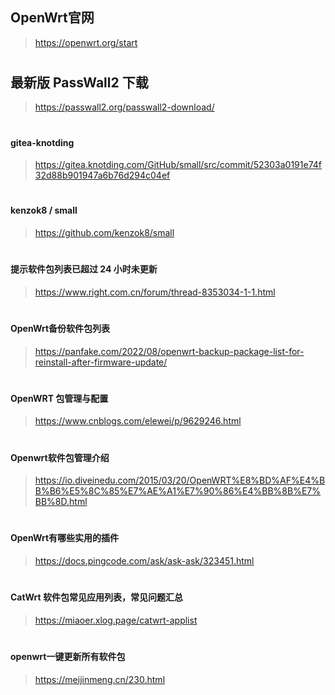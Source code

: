 ## OpenWrt官网
   > https://openwrt.org/start
#
##  最新版 PassWall2 下载  
   > https://passwall2.org/passwall2-download/
# 
#### gitea-knotding
   > https://gitea.knotding.com/GitHub/small/src/commit/52303a0191e74f32d88b901947a6b76d294c04ef
# 
#### kenzok8 / small
   > https://github.com/kenzok8/small
# 
#### 提示软件包列表已超过 24 小时未更新
   > https://www.right.com.cn/forum/thread-8353034-1-1.html
# 
#### OpenWrt备份软件包列表
   > https://panfake.com/2022/08/openwrt-backup-package-list-for-reinstall-after-firmware-update/
# 
#### OpenWRT 包管理与配置
   > https://www.cnblogs.com/elewei/p/9629246.html
# 
#### Openwrt软件包管理介绍
   > https://io.diveinedu.com/2015/03/20/OpenWRT%E8%BD%AF%E4%BB%B6%E5%8C%85%E7%AE%A1%E7%90%86%E4%BB%8B%E7%BB%8D.html
# 
#### OpenWrt有哪些实用的插件
   > https://docs.pingcode.com/ask/ask-ask/323451.html
# 
#### CatWrt 软件包常见应用列表，常见问题汇总
   > https://miaoer.xlog.page/catwrt-applist
# 
#### openwrt一键更新所有软件包
   > https://meijinmeng.cn/230.html
